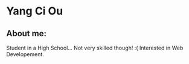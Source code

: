 # Yang Ci Ou
## About me:

Student in a High School... Not very skilled though! :(
Interested in Web Developement.
